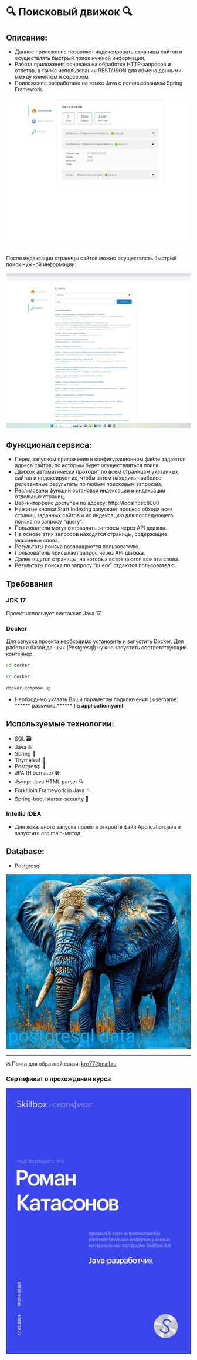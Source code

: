 # 🔍 Поисковый движок 🔍

## Описание:
- Данное приложение позволяет индексировать страницы сайтов и осуществлять быстрый поиск нужной информации.
- Работа приложения основана на обработке HTTP-запросов и ответов, а также использовании REST/JSON для обмена данными между клиентом и сервером.
- Приложение разработано на языке Java с использованием Spring Framework.

![image](./image/3.png )

После индексации страницы сайтов можно осуществлять быстрый поиск нужной информации:

![image](./image/4.png)
## Функционал сервиса:
- Перед запуском приложения в конфигурационном файле задаются адреса сайтов, по которым будет осуществляться поиск.
- Движок автоматически проходит по всем страницам указанных сайтов и индексирует их, чтобы затем находить наиболее релевантные результаты по любым поисковым запросам.
- Реализованы функции остановки индексации и индексации отдельных страниц.
- Веб-интерфейс доступен по адресу: http://localhost:8080
- Нажатие кнопки Start Indexing запускает процесс обхода всех страниц заданных сайтов и их индексацию для последующего поиска по запросу "query".
- Пользователи могут отправлять запросы через API движка.
- На основе этих запросов находятся страницы, содержащие указанные слова.
- Результаты поиска возвращаются пользователю.
- Пользователь присылает запрос через API движка.
- Далее ищутся страницы, на которых встречаются все эти слова.
- Результаты поиска по запросу “query” отдаются пользователю.

## Требования

### JDK 17
Проект использует синтаксис Java 17.

### Docker
Для запуска проекта необходимо установить и запустить Docker. Для работы с базой данных (Postgresql) нужно запустить соответствующий контейнер.

```bash
cd docker
```
```bash
cd docker
```
```bash
docker-compose up
```
- Необходимо указать Ваши параметры подключения ( username: ******  password:****** ) в **application.yaml**
## Используемые технологии:
-  SQL 🗃️
-  Java 🌐
-  Spring 🌿
-  Thymeleaf 📜
-  Postgresql 🐘
-  JPA (Hibernate) 🛠️
-  Jsoup: Java HTML parser 🔍
-  Fork/Join Framework in Java 🪡
-  Spring-boot-starter-security  🔐

### IntelliJ IDEA

- Для локального запуска проекта откройте файл Application.java и запустите его main-метод.


## Database:
- Postgresql

![image](./image/5.jpg )


____
✉  Почта для обратной связи:
<a href="">krp77@mail.ru</a>

### Сертификат о прохождении курса

![image](./image/7.jpg )

